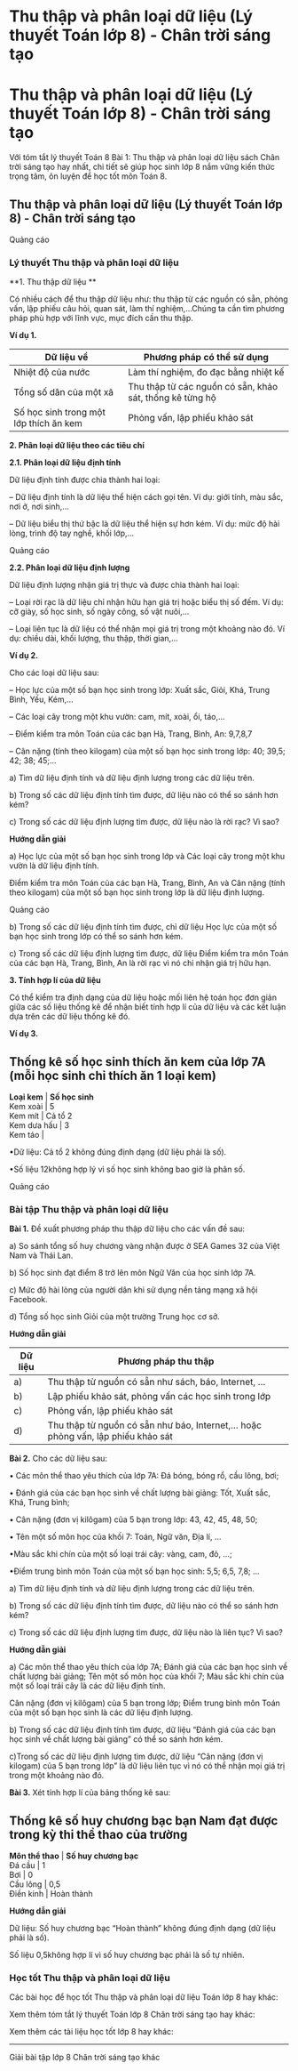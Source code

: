 # Thu thập và phân loại dữ liệu (Lý thuyết Toán lớp 8) - Chân trời sáng tạo

# Thu thập và phân loại dữ liệu (Lý thuyết Toán lớp 8) - Chân trời sáng tạo

Với tóm tắt lý thuyết Toán 8 Bài 1: Thu thập và phân loại dữ liệu sách Chân trời sáng tạo hay nhất, chi tiết sẽ giúp học sinh lớp 8 nắm vững kiến thức trọng tâm, ôn luyện để học tốt môn Toán 8.

## Thu thập và phân loại dữ liệu (Lý thuyết Toán lớp 8) - Chân trời sáng tạo

Quảng cáo

### **Lý thuyết Thu thập và phân loại dữ liệu**

**1. Thu thập dữ liệu **

Có nhiều cách để thu thập dữ liệu như: thu thập từ các nguồn có sẵn, phỏng vấn, lập phiếu câu hỏi, quan sát, làm thí nghiệm,...Chúng ta cần tìm phương pháp phù hợp với lĩnh vực, mục đích cần thu thập.

**Ví dụ 1.**

**Dữ liệu về** | **Phương pháp có thể sử dụng**  
---|---  
Nhiệt độ của nước | Làm thí nghiệm, đo đạc bằng nhiệt kế  
Tổng số dân của một xã | Thu thập từ các nguồn có sẵn, khảo sát, thống kê từng hộ  
Số học sinh trong một lớp thích ăn kem | Phỏng vấn, lập phiếu khảo sát  
  
**2. Phân loại dữ liệu theo các tiêu chí**

**2.1. Phân loại dữ liệu định tính**

Dữ liệu định tính được chia thành hai loại:

– Dữ liệu định tính là dữ liệu thể hiện cách gọi tên. Ví dụ: giới tính, màu sắc, nơi ở, nơi sinh,...

– Dữ liệu biểu thị thứ bậc là dữ liệu thể hiện sự hơn kém. Ví dụ: mức độ hài lòng, trình độ tay nghề, khối lớp,...

Quảng cáo

**2.2. Phân loại dữ liệu định lượng**

Dữ liệu định lượng nhận giá trị thực và được chia thành hai loại:

– Loại rời rạc là dữ liệu chỉ nhận hữu hạn giá trị hoặc biểu thị số đếm. Ví dụ: cỡ giày, số học sinh, số ngày công, số vật nuôi,...

– Loại liên tục là dữ liệu có thể nhận mọi giá trị trong một khoảng nào đó. Ví dụ: chiều dài, khối lượng, thu thập, thời gian,...

**Ví dụ 2.**

Cho các loại dữ liệu sau:

– Học lực của một số bạn học sinh trong lớp: Xuất sắc, Giỏi, Khá, Trung Bình, Yếu, Kém,...

– Các loại cây trong một khu vườn: cam, mít, xoài, ổi, táo,...

– Điểm kiểm tra môn Toán của các bạn Hà, Trang, Bình, An: 9,7,8,7

– Cân nặng (tính theo kilogam) của một số bạn học sinh trong lớp: 40; 39,5; 42; 38; 45;...

a) Tìm dữ liệu định tính và dữ liệu định lượng trong các dữ liệu trên.

b) Trong số các dữ liệu định tính tìm được, dữ liệu nào có thể so sánh hơn kém?

c) Trong số các dữ liệu định lượng tìm được, dữ liệu nào là rời rạc? Vì sao?

**Hướng dẫn giải**

a) Học lực của một số bạn học sinh trong lớp và Các loại cây trong một khu vườn là dữ liệu định tính.

Điểm kiểm tra môn Toán của các bạn Hà, Trang, Bình, An và Cân nặng (tính theo kilogam) của một số bạn học sinh trong lớp là dữ liệu định lượng.

Quảng cáo

b) Trong số các dữ liệu định tính tìm được, chỉ dữ liệu Học lực của một số bạn học sinh trong lớp có thể so sánh hơn kém.

c) Trong số các dữ liệu định lượng tìm được, dữ liệu Điểm kiểm tra môn Toán của các bạn Hà, Trang, Bình, An là rời rạc vì nó chỉ nhận giá trị hữu hạn.

**3. Tính hợp lí của dữ liệu**

Có thể kiểm tra định dạng của dữ liệu hoặc mối liên hệ toán học đơn giản giữa các số liệu thống kê để nhận biết tính hợp lí của dữ liệu và các kết luận dựa trên các dữ liệu thống kê đó.

**Ví dụ 3.**

**Thống kê số học sinh thích ăn kem của lớp 7A** **(mỗi học sinh chỉ thích ăn 1 loại kem)**  
---  
**Loại kem** | **Số học sinh**  
Kem xoài | 5  
Kem mít | Cả tổ 2  
Kem dưa hấu | 3  
Kem táo |   
  
•Dữ liệu: Cả tổ 2 không đúng định dạng (dữ liệu phải là số).

•Số liệu 12không hợp lý vì số học sinh không bao giờ là phân số.

Quảng cáo

### **Bài tập Thu thập và phân loại dữ liệu**

**Bài 1.** Đề xuất phương pháp thu thập dữ liệu cho các vấn đề sau:

a) So sánh tổng số huy chương vàng nhận được ở SEA Games 32 của Việt Nam và Thái Lan.

b) Số học sinh đạt điểm 8 trở lên môn Ngữ Văn của học sinh lớp 7A.

c) Mức độ hài lòng của người dân khi sử dụng nền tảng mạng xã hội Facebook.

d) Tổng số học sinh Giỏi của một trường Trung học cơ sở.

**Hướng dẫn giải**

**Dữ liệu** | **Phương pháp thu thập**  
---|---  
a) | Thu thập từ nguồn có sẵn như sách, báo, Internet, …  
b) | Lập phiếu khảo sát, phỏng vấn các học sinh trong lớp  
c) | Phỏng vấn, lập phiếu khảo sát  
d) | Thu thập từ nguồn có sẵn như báo, Internet,… hoặc phỏng vấn, lập phiếu khảo sát  
  
**Bài 2.** Cho các dữ liệu sau:

• Các môn thể thao yêu thích của lớp 7A: Đá bóng, bóng rổ, cầu lông, bơi;

• Đánh giá của các bạn học sinh về chất lượng bài giảng: Tốt, Xuất sắc, Khá, Trung bình;

• Cân nặng (đơn vị kilôgam) của 5 bạn trong lớp: 43, 42, 45, 48, 50;

• Tên một số môn học của khối 7: Toán, Ngữ văn, Địa lí, …

•Màu sắc khi chín của một số loại trái cây: vàng, cam, đỏ, …;

•Điểm trung bình môn Toán của một số bạn học sinh: 5,5; 6,5, 7,8; …

a) Tìm dữ liệu định tính và dữ liệu định lượng trong các dữ liệu trên.

b) Trong số các dữ liệu định tính tìm được, dữ liệu nào có thể so sánh hơn kém?

c) Trong số các dữ liệu định lượng tìm được, dữ liệu nào là liên tục? Vì sao?

**Hướng dẫn giải**

a) Các môn thể thao yêu thích của lớp 7A; Đánh giá của các bạn học sinh về chất lượng bài giảng; Tên một số môn học của khối 7; Màu sắc khi chín của một số loại trái cây là các dữ liệu định tính.

Cân nặng (đơn vị kilôgam) của 5 bạn trong lớp; Điểm trung bình môn Toán của một số bạn học sinh là các dữ liệu định lượng.

b) Trong số các dữ liệu định tính tìm được, dữ liệu “Đánh giá của các bạn học sinh về chất lượng bài giảng” có thể so sánh hơn kém.

c)Trong số các dữ liệu định lượng tìm được, dữ liệu “Cân nặng (đơn vị kilogam) của 5 bạn trong lớp” là dữ liệu liên tục vì nó có thể nhận mọi giá trị trong một khoảng nào đó.

**Bài 3.** Xét tính hợp lí của bảng thống kê sau:

**Thống kê số huy chương bạc bạn Nam đạt được** **trong kỳ thi thể thao của trường**  
---  
**Môn thể thao** | **Số huy chương bạc**  
Đá cầu | 1  
Bơi | 0  
Cầu lông | 0,5  
Điền kinh | Hoàn thành  
  
**Hướng dẫn giải**

Dữ liệu: Số huy chương bạc “Hoàn thành” không đúng định dạng (dữ liệu phải là số).

Số liệu 0,5không hợp lí vì số huy chương bạc phải là số tự nhiên.

### **Học tốt Thu thập và phân loại dữ liệu**

Các bài học để học tốt Thu thập và phân loại dữ liệu Toán lớp 8 hay khác:

Xem thêm tóm tắt lý thuyết Toán lớp 8 Chân trời sáng tạo hay khác:

Xem thêm các tài liệu học tốt lớp 8 hay khác:

* * *

Giải bài tập lớp 8 Chân trời sáng tạo khác
